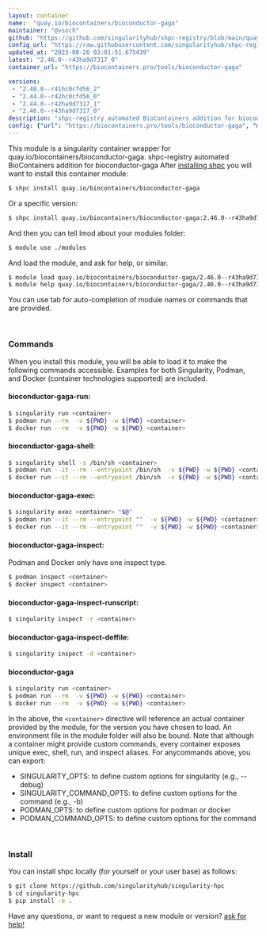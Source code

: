 ```yaml
---
layout: container
name:  "quay.io/biocontainers/bioconductor-gaga"
maintainer: "@vsoch"
github: "https://github.com/singularityhub/shpc-registry/blob/main/quay.io/biocontainers/bioconductor-gaga/container.yaml"
config_url: "https://raw.githubusercontent.com/singularityhub/shpc-registry/main/quay.io/biocontainers/bioconductor-gaga/container.yaml"
updated_at: "2023-08-26 03:01:51.675439"
latest: "2.46.0--r43ha9d7317_0"
container_url: "https://biocontainers.pro/tools/bioconductor-gaga"

versions:
 - "2.40.0--r41hc0cfd56_2"
 - "2.44.0--r42hc0cfd56_0"
 - "2.44.0--r42ha9d7317_1"
 - "2.46.0--r43ha9d7317_0"
description: "shpc-registry automated BioContainers addition for bioconductor-gaga"
config: {"url": "https://biocontainers.pro/tools/bioconductor-gaga", "maintainer": "@vsoch", "description": "shpc-registry automated BioContainers addition for bioconductor-gaga", "latest": {"2.46.0--r43ha9d7317_0": "sha256:9cdfb23da2940e0965aff256db6039595816a1f7b4b99f4fa11ff66d78dd23c9"}, "tags": {"2.40.0--r41hc0cfd56_2": "sha256:5d557f824ecf3ff50b48db774c6eaa1fdcac09cdcff1781befb03033d6b7a53b", "2.44.0--r42hc0cfd56_0": "sha256:c7ecee70f208622f3acd028358cdf44362c524be0d24462ef83c6989d1822f1a", "2.44.0--r42ha9d7317_1": "sha256:547d1fdeb6b66e851125e069163342eac0b0eedc3c5112ded47b6bc2f43056c5", "2.46.0--r43ha9d7317_0": "sha256:9cdfb23da2940e0965aff256db6039595816a1f7b4b99f4fa11ff66d78dd23c9"}, "docker": "quay.io/biocontainers/bioconductor-gaga"}
---
```


This module is a singularity container wrapper for quay.io/biocontainers/bioconductor-gaga.
shpc-registry automated BioContainers addition for bioconductor-gaga
After [installing shpc](#install) you will want to install this container module:


```bash
$ shpc install quay.io/biocontainers/bioconductor-gaga
```

Or a specific version:

```bash
$ shpc install quay.io/biocontainers/bioconductor-gaga:2.46.0--r43ha9d7317_0
```

And then you can tell lmod about your modules folder:

```bash
$ module use ./modules
```

And load the module, and ask for help, or similar.

```bash
$ module load quay.io/biocontainers/bioconductor-gaga/2.46.0--r43ha9d7317_0
$ module help quay.io/biocontainers/bioconductor-gaga/2.46.0--r43ha9d7317_0
```

You can use tab for auto-completion of module names or commands that are provided.

<br>

### Commands

When you install this module, you will be able to load it to make the following commands accessible.
Examples for both Singularity, Podman, and Docker (container technologies supported) are included.

#### bioconductor-gaga-run:

```bash
$ singularity run <container>
$ podman run --rm  -v ${PWD} -w ${PWD} <container>
$ docker run --rm  -v ${PWD} -w ${PWD} <container>
```

#### bioconductor-gaga-shell:

```bash
$ singularity shell -s /bin/sh <container>
$ podman run --it --rm --entrypoint /bin/sh  -v ${PWD} -w ${PWD} <container>
$ docker run --it --rm --entrypoint /bin/sh  -v ${PWD} -w ${PWD} <container>
```

#### bioconductor-gaga-exec:

```bash
$ singularity exec <container> "$@"
$ podman run --it --rm --entrypoint ""  -v ${PWD} -w ${PWD} <container> "$@"
$ docker run --it --rm --entrypoint ""  -v ${PWD} -w ${PWD} <container> "$@"
```

#### bioconductor-gaga-inspect:

Podman and Docker only have one inspect type.

```bash
$ podman inspect <container>
$ docker inspect <container>
```

#### bioconductor-gaga-inspect-runscript:

```bash
$ singularity inspect -r <container>
```

#### bioconductor-gaga-inspect-deffile:

```bash
$ singularity inspect -d <container>
```



#### bioconductor-gaga

```bash
$ singularity run <container>
$ podman run --rm  -v ${PWD} -w ${PWD} <container>
$ docker run --rm  -v ${PWD} -w ${PWD} <container>
```


In the above, the `<container>` directive will reference an actual container provided
by the module, for the version you have chosen to load. An environment file in the
module folder will also be bound. Note that although a container
might provide custom commands, every container exposes unique exec, shell, run, and
inspect aliases. For anycommands above, you can export:

 - SINGULARITY_OPTS: to define custom options for singularity (e.g., --debug)
 - SINGULARITY_COMMAND_OPTS: to define custom options for the command (e.g., -b)
 - PODMAN_OPTS: to define custom options for podman or docker
 - PODMAN_COMMAND_OPTS: to define custom options for the command

<br>

### Install

You can install shpc locally (for yourself or your user base) as follows:

```bash
$ git clone https://github.com/singularityhub/singularity-hpc
$ cd singularity-hpc
$ pip install -e .
```

Have any questions, or want to request a new module or version? [ask for help!](https://github.com/singularityhub/singularity-hpc/issues)